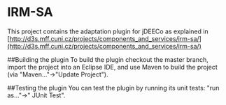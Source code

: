 IRM-SA
======

This project contains the adaptation plugin for jDEECo as explained in [http://d3s.mff.cuni.cz/projects/components_and_services/irm-sa/](http://d3s.mff.cuni.cz/projects/components_and_services/irm-sa/)

##Building the plugin
To build the plugin checkout the master branch, import the project into an Eclipse IDE, and use Maven to build the project (via "Maven..."->"Update Project").

##Testing the plugin
You can test the plugin by running its unit tests: "run as..."->" JUnit Test".
